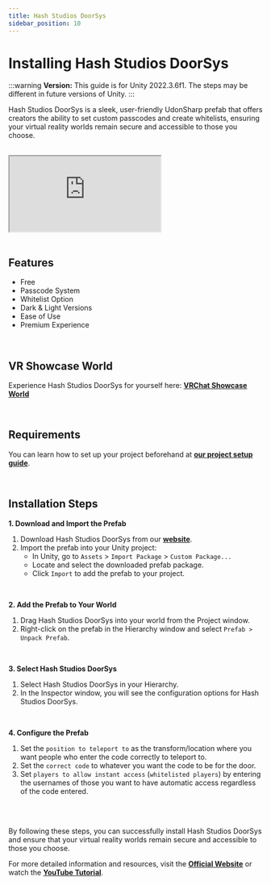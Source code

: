```yaml
---
title: Hash Studios DoorSys
sidebar_position: 10
---
```


# Installing Hash Studios DoorSys

:::warning
**Version:** This guide is for Unity 2022.3.6f1. The steps may be different in future versions of Unity.
:::

Hash Studios DoorSys is a sleek, user-friendly UdonSharp prefab that offers creators the ability to set custom passcodes and create whitelists, ensuring your virtual reality worlds remain secure and accessible to those you choose.

<br/>

<div class="responsive-video">
  <iframe src="https://www.youtube.com/embed/yyU05r6eX6M" allow="accelerometer; autoplay; encrypted-media; gyroscope; picture-in-picture" allowfullscreen></iframe>
</div>

<br/>

## Features

- Free
- Passcode System
- Whitelist Option
- Dark & Light Versions
- Ease of Use
- Premium Experience

<br/>

## VR Showcase World

Experience Hash Studios DoorSys for yourself here: **[VRChat Showcase World](https://vrchat.com/home/launch?worldId=wrld_67bd18a4-b2a4-49f3-9481-216398c00efe)**

<br/>

## Requirements

You can learn how to set up your project beforehand at **[our project setup guide](/DevelopmentDocumentation/docs/general-concepts/settingupudon)**.

<br/>

## Installation Steps

**1. Download and Import the Prefab**

1. Download Hash Studios DoorSys from our **[website](https://hashstudiosllc.com/hashstudiosdoorsys)**.
2. Import the prefab into your Unity project:
   - In Unity, go to `Assets` > `Import Package` > `Custom Package...`
   - Locate and select the downloaded prefab package.
   - Click `Import` to add the prefab to your project.

<br/>

**2. Add the Prefab to Your World**

1. Drag Hash Studios DoorSys into your world from the Project window.
2. Right-click on the prefab in the Hierarchy window and select `Prefab > Unpack Prefab`.

<br/>

**3. Select Hash Studios DoorSys**

1. Select Hash Studios DoorSys in your Hierarchy.
2. In the Inspector window, you will see the configuration options for Hash Studios DoorSys.

<br/>

**4. Configure the Prefab**

1. Set the `position to teleport to` as the transform/location where you want people who enter the code correctly to teleport to.
2. Set the `correct code` to whatever you want the code to be for the door.
3. Set `players to allow instant access` (`whitelisted players`) by entering the usernames of those you want to have automatic access regardless of the code entered.

<br/><br/>

By following these steps, you can successfully install Hash Studios DoorSys and ensure that your virtual reality worlds remain secure and accessible to those you choose.

For more detailed information and resources, visit the **[Official Website](https://hashstudiosllc.com/hashstudiosdoorsys)** or watch the **[YouTube Tutorial](https://youtu.be/yyU05r6eX6M)**.
